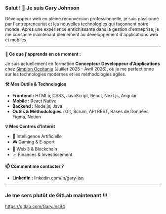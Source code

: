 ### Salut ! 👋 Je suis Gary Johnson

Développeur web en pleine reconversion professionnelle, je suis passionné par l'entrepreneuriat et les nouvelles technologies qui façonnent notre monde. Après une expérience enrichissante dans la gestion d'entreprise, je me consacre maintenant pleinement au développement d'applications web et mobiles.

---

**🌱 Ce que j'apprends en ce moment :**

Je suis actuellement en formation **Concepteur Développeur d'Applications** chez [Simplon Occitanie](https://occitanie.simplon.co/) (Juillet 2025 - Avril 2026), où je me perfectionne sur les technologies modernes et les méthodologies agiles.

**🛠️ Mes Outils & Technologies**

* **Frontend :** HTML5, CSS3, JavaScript, React, Next.js, Angular
* **Mobile :** React Native
* **Backend :** Node.js, Java
* **Outils & Méthodologies :** Git, Scrum, API REST, Bases de Données, Figma, Notion

**💡 Mes Centres d'Intérêt**

* 🤖 Intelligence Artificielle
* 🎮 Gaming & E-sport
* 🔗 Web 3 & Blockchain
* 📈 Finances & Investissement

**📫 Comment me contacter ?**

* **LinkedIn :** [linkedin.com/in/gary-jsn](https://www.linkedin.com/in/gary-jsn)

---
### Je me sers plutôt de GitLab maintenant !!!
https://gitlab.com/GaryJns94
